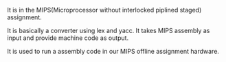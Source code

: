 It is in the MIPS(Microprocessor without interlocked piplined staged) assignment. 

It is basically a converter using lex and yacc. It takes MIPS assembly as input and provide machine code as output.

It is used to run a assembly code in our MIPS offline assignment hardware.
